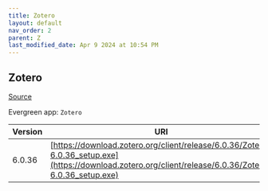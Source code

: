 ```yaml
---
title: Zotero
layout: default
nav_order: 2
parent: Z
last_modified_date: Apr 9 2024 at 10:54 PM
---
```


## Zotero

[Source](https://www.zotero.org/)

Evergreen app: `Zotero`

| Version | URI                                                                                                                                                    |
| ------- | ------------------------------------------------------------------------------------------------------------------------------------------------------ |
| 6.0.36  | [https://download.zotero.org/client/release/6.0.36/Zotero-6.0.36_setup.exe](https://download.zotero.org/client/release/6.0.36/Zotero-6.0.36_setup.exe) |
